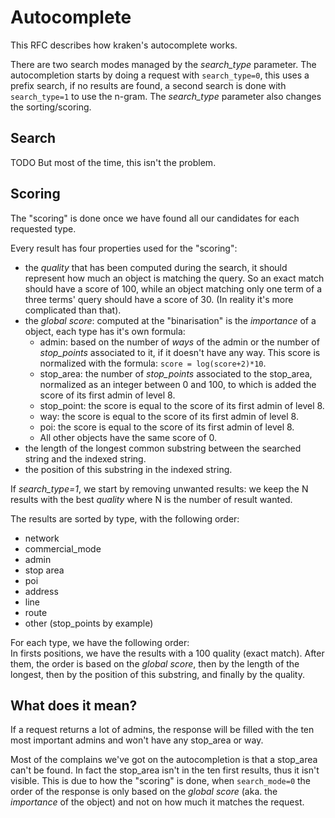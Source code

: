 # Autocomplete

This RFC describes how kraken's autocomplete works.

There are two search modes managed by the *search_type* parameter. The autocompletion starts by doing a request with
`search_type=0`, this uses a prefix search, if no results are found, a second search is done with `search_type=1` to
use the n-gram.
The *search_type* parameter also changes the sorting/scoring.

## Search
TODO
But most of the time, this isn't the problem.

## Scoring
The "scoring" is done once we have found all our candidates for each requested type.

Every result has four properties used for the "scoring":
  - the *quality* that has been computed during the search, it should represent how much an object is matching
        the query. So an exact match should have a score of 100, while an object matching only one term of a three
        terms' query should have a score of 30. (In reality it's more complicated than that).
  - the *global score*: computed at the "binarisation" is the *importance* of a object, each type has it's own formula:
    - admin: based on the number of *ways* of the admin or the number of *stop_points* associated to it, if it doesn't have any way. This score is normalized with the formula: `score = log(score+2)*10`.
    - stop_area: the number of *stop_points* associated to the stop_area, normalized as an integer between 0 and 100,
      to which is added the score of its first admin of level 8.
    - stop_point: the score is equal to the score of its first admin of level 8.
    - way: the score is equal to the score of its first admin of level 8.
    - poi: the score is equal to the score of its first admin of level 8.
    - All other objects have the same score of 0.
  - the length of the longest common substring between the searched string and the indexed string.
  - the position of this substring in the indexed string.


If *search_type=1*, we start by removing unwanted results: we keep the N results with the best *quality*
where N is the number of result wanted.

The results are sorted by type, with the following order:
  - network
  - commercial_mode
  - admin
  - stop area
  - poi
  - address
  - line
  - route
  - other (stop_points by example)


For each type, we have the following order:<br>In firsts positions, we have the results with a 100 quality (exact match). After them, the order is based on the *global score*, then by the length of the longest, then by the position of this substring,
and finally by the quality.


## What does it mean?
If a request returns a lot of admins, the response will be filled with the ten most important admins
and won't have any stop_area or way.

Most of the complains we've got on the autocompletion is that a stop_area can't be found.
In fact the stop_area isn't in the ten first results, thus it isn't visible. This is due to how the "scoring" is done, when `search_mode=0` the order of the response is only based on the *global score* (aka. the *importance* of the
object) and not on how much it matches the request.
